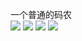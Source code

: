 一个普通的码农  
![](https://img.shields.io/github/issues/zsfen/common?style=plastic)  ![](https://img.shields.io/github/forks/zsfen/common)  ![](https://img.shields.io/github/stars/zsfen/common)  ![](https://img.shields.io/github/license/zsfen/common)

